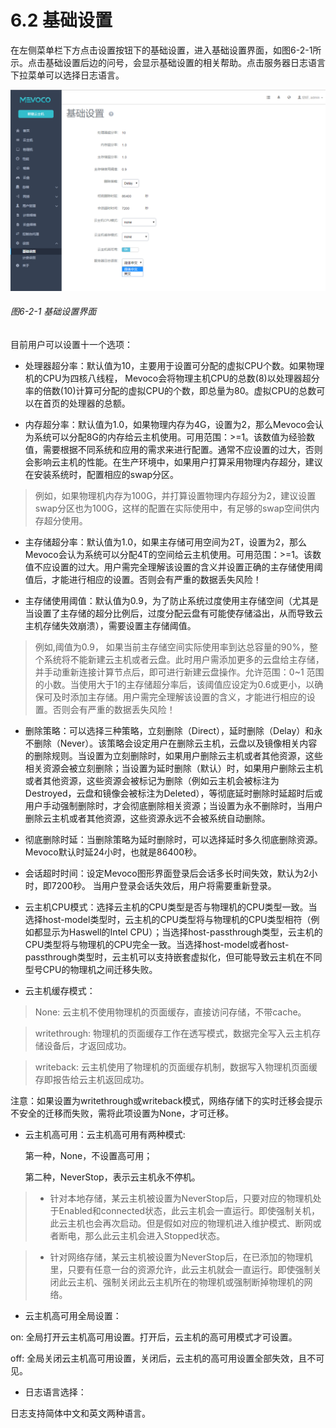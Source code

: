 # 6.2 基础设置

在左侧菜单栏下方点击设置按钮下的基础设置，进入基础设置界面，如图6-2-1所示。点击基础设置后边的问号，会显示基础设置的相关帮助。点击服务器日志语言下拉菜单可以选择日志语言。
 
![png](../images/6-2-1.png "图6-2-1 基础设置界面")
###### 图6-2-1 基础设置界面  

目前用户可以设置十一个选项：

- 处理器超分率：默认值为10，主要用于设置可分配的虚拟CPU个数。如果物理机的CPU为四核八线程， Mevoco会将物理主机CPU的总数(8)以处理器超分率的倍数(10)计算可分配的虚拟CPU的个数，即总量为80。虚拟CPU的总数可以在首页的处理器的总额。

- 内存超分率：默认值为1.0，如果物理内存为4G，设置为2，那么Mevoco会认为系统可以分配8G的内存给云主机使用。可用范围：>=1。该数值为经验数值，需要根据不同系统和应用的需求来进行配置。通常不应设置的过大，否则会影响云主机的性能。在生产环境中，如果用户打算采用物理内存超分，建议在安装系统时，配置相应的swap分区。

> 例如，如果物理机内存为100G，并打算设置物理内存超分为2，建议设置swap分区也为100G，这样的配置在实际使用中，有足够的swap空间供内存超分使用。

- 主存储超分率：默认值为1.0，如果主存储可用空间为2T，设置为2，那么Mevoco会认为系统可以分配4T的空间给云主机使用。可用范围：>=1。该数值不应设置的过大。用户需完全理解该设置的含义并设置正确的主存储使用阈值后，才能进行相应的设置。否则会有严重的数据丢失风险！

- 主存储使用阈值：默认值为0.9，为了防止系统过度使用主存储空间（尤其是当设置了主存储的超分比例后，过度分配云盘有可能使存储溢出，从而导致云主机存储失效崩溃），需要设置主存储阈值。

> 例如,阈值为0.9， 如果当前主存储空间实际使用率到达总容量的90%，整个系统将不能新建云主机或者云盘。此时用户需添加更多的云盘给主存储，并手动重新连接计算节点后，即可进行新建云盘操作。允许范围：0~1 范围的小数。当使用大于1的主存储超分率后，该阈值应设定为0.6或更小，以确保可及时添加主存储。用户需完全理解该设置的含义，才能进行相应的设置。否则会有严重的数据丢失风险！

- 删除策略：可以选择三种策略，立刻删除（Direct），延时删除（Delay）和永不删除（Never）。该策略会设定用户在删除云主机，云盘以及镜像相关内容的删除规则。当设置为立刻删除时，如果用户删除云主机或者其他资源，这些相关资源会被立刻删除；当设置为延时删除（默认）时，如果用户删除云主机或者其他资源，这些资源会被标记为删除（例如云主机会被标注为Destroyed，云盘和镜像会被标注为Deleted），等彻底延时删除时延超时后或用户手动强制删除时，才会彻底删除相关资源；当设置为永不删除时，当用户删除云主机或者其他资源，这些资源永远不会被系统自动删除。

- 彻底删除时延：当删除策略为延时删除时，可以选择延时多久彻底删除资源。Mevoco默认时延24小时，也就是86400秒。 

- 会话超时时间：设定Mevoco图形界面登录后会话多长时间失效，默认为2小时，即7200秒。 当用户登录会话失效后，用户将需要重新登录。

- 云主机CPU模式：选择云主机的CPU类型是否与物理机的CPU类型一致。当选择host-model类型时，云主机的CPU类型将与物理机的CPU类型相符（例如都显示为Haswell的Intel CPU）；当选择host-passthrough类型，云主机的CPU类型将与物理机的CPU完全一致。当选择host-model或者host-passthrough类型时，云主机可以支持嵌套虚拟化，但可能导致云主机在不同型号CPU的物理机之间迁移失败。

- 云主机缓存模式：

>  None: 云主机不使用物理机的页面缓存，直接访问存储，不带cache。

>  writethrough: 物理机的页面缓存工作在透写模式，数据完全写入云主机存储设备后，才返回成功。

> writeback: 云主机使用了物理机的页面缓存机制，数据写入物理机页面缓存即报告给云主机返回成功。

注意：如果设置为writethrough或writeback模式，网络存储下的实时迁移会提示不安全的迁移而失败，需将此项设置为None，才可迁移。

- 云主机高可用：云主机高可用有两种模式: 

  第一种，None，不设置高可用；

  第二种，NeverStop，表示云主机永不停机。

> * 针对本地存储，某云主机被设置为NeverStop后，只要对应的物理机处于Enabled和connected状态，此云主机会一直运行。即使强制关机，此云主机也会再次启动。但是假如对应的物理机进入维护模式、断网或者断电，那么此云主机会进入Stopped状态。

> * 针对网络存储，某云主机被设置为NeverStop后，在已添加的物理机里，只要有任意一台的资源允许，此云主机就会一直运行。即使强制关闭此云主机、强制关闭此云主机所在的物理机或强制断掉物理机的网络。

- 云主机高可用全局设置：

on: 全局打开云主机高可用设置。打开后，云主机的高可用模式才可设置。
 
off: 全局关闭云主机高可用设置，关闭后，云主机的高可用设置全部失效，且不可见。

- 日志语言选择：

日志支持简体中文和英文两种语言。



